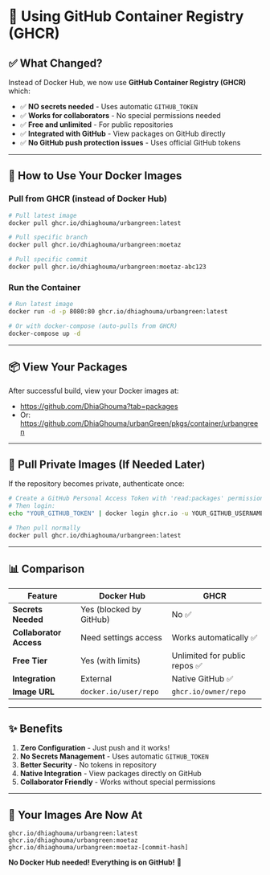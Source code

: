 # 🎉 Using GitHub Container Registry (GHCR)

## ✅ What Changed?

Instead of Docker Hub, we now use **GitHub Container Registry (GHCR)** which:
- ✅ **NO secrets needed** - Uses automatic `GITHUB_TOKEN`
- ✅ **Works for collaborators** - No special permissions needed
- ✅ **Free and unlimited** - For public repositories
- ✅ **Integrated with GitHub** - View packages on GitHub directly
- ✅ **No GitHub push protection issues** - Uses official GitHub tokens

---

## 🚀 How to Use Your Docker Images

### Pull from GHCR (instead of Docker Hub)

```bash
# Pull latest image
docker pull ghcr.io/dhiaghouma/urbangreen:latest

# Pull specific branch
docker pull ghcr.io/dhiaghouma/urbangreen:moetaz

# Pull specific commit
docker pull ghcr.io/dhiaghouma/urbangreen:moetaz-abc123
```

### Run the Container

```bash
# Run latest image
docker run -d -p 8080:80 ghcr.io/dhiaghouma/urbangreen:latest

# Or with docker-compose (auto-pulls from GHCR)
docker-compose up -d
```

---

## 📦 View Your Packages

After successful build, view your Docker images at:
- https://github.com/DhiaGhouma?tab=packages
- Or: https://github.com/DhiaGhouma/urbanGreen/pkgs/container/urbangreen

---

## 🔐 Pull Private Images (If Needed Later)

If the repository becomes private, authenticate once:

```bash
# Create a GitHub Personal Access Token with 'read:packages' permission
# Then login:
echo "YOUR_GITHUB_TOKEN" | docker login ghcr.io -u YOUR_GITHUB_USERNAME --password-stdin

# Then pull normally
docker pull ghcr.io/dhiaghouma/urbangreen:latest
```

---

## 📊 Comparison

| Feature | Docker Hub | GHCR |
|---------|-----------|------|
| **Secrets Needed** | Yes (blocked by GitHub) | No ✅ |
| **Collaborator Access** | Need settings access | Works automatically ✅ |
| **Free Tier** | Yes (with limits) | Unlimited for public repos ✅ |
| **Integration** | External | Native GitHub ✅ |
| **Image URL** | `docker.io/user/repo` | `ghcr.io/owner/repo` |

---

## ✨ Benefits

1. **Zero Configuration** - Just push and it works!
2. **No Secrets Management** - Uses automatic `GITHUB_TOKEN`
3. **Better Security** - No tokens in repository
4. **Native Integration** - View packages directly on GitHub
5. **Collaborator Friendly** - Works without special permissions

---

## 🎯 Your Images Are Now At

```
ghcr.io/dhiaghouma/urbangreen:latest
ghcr.io/dhiaghouma/urbangreen:moetaz
ghcr.io/dhiaghouma/urbangreen:moetaz-[commit-hash]
```

**No Docker Hub needed! Everything is on GitHub!** 🎊
